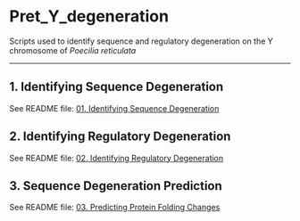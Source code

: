 # Pret_Y_degeneration
Scripts used to identify sequence and regulatory degeneration on the Y chromosome of _Poecilia reticulata_

-----------------------------------------------------------------------------------

## 1. Identifying Sequence Degeneration

See README file: [01. Identifying Sequence Degeneration](https://github.com/ljmfong/Pret_Y_degeneration/blob/main/01.Identifying%20Sequence%20Degeneration.md)

## 2. Identifying Regulatory Degeneration

See README file: [02. Identifying Regulatory Degeneration](https://github.com/ljmfong/Pret_Y_degeneration/blob/main/02.Identifying%20Regulatory%20Degeneration.md)

## 3. Sequence Degeneration Prediction

See README file: [03. Predicting Protein Folding Changes](https://github.com/ljmfong/Pret_Y_degeneration/blob/main/03.Predicting%20Protein%20Folding%20Changes.md)
